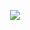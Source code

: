 <p align="center"><img src="https://readme-typing-svg.herokuapp.com?font=minecraft&duration=10000&color=000000FF&background=FFFFFF00&center=true&vCenter=true&repeat=false&lines=Is+your+plan+txt+or+exe%3F"></p>
